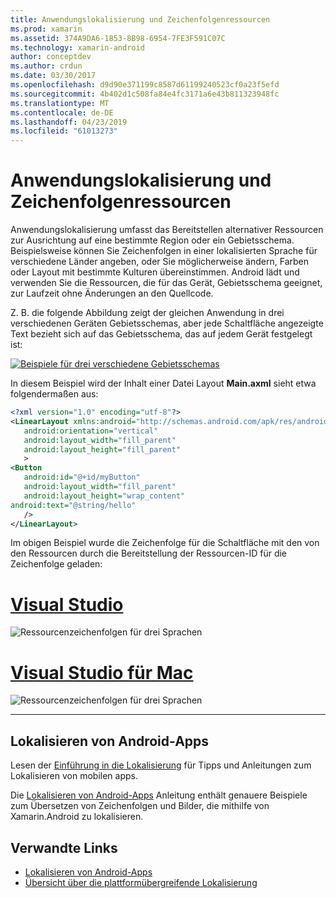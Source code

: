 ```yaml
---
title: Anwendungslokalisierung und Zeichenfolgenressourcen
ms.prod: xamarin
ms.assetid: 374A9DA6-1853-8B98-6954-7FE3F591C07C
ms.technology: xamarin-android
author: conceptdev
ms.author: crdun
ms.date: 03/30/2017
ms.openlocfilehash: d9d90e371199c8587d61199240523cf0a23f5efd
ms.sourcegitcommit: 4b402d1c508fa84e4fc3171a6e43b811323948fc
ms.translationtype: MT
ms.contentlocale: de-DE
ms.lasthandoff: 04/23/2019
ms.locfileid: "61013273"
---
```

# <a name="application-localization-and-string-resources"></a>Anwendungslokalisierung und Zeichenfolgenressourcen

Anwendungslokalisierung umfasst das Bereitstellen alternativer Ressourcen zur Ausrichtung auf eine bestimmte Region oder ein Gebietsschema. Beispielsweise können Sie Zeichenfolgen in einer lokalisierten Sprache für verschiedene Länder angeben, oder Sie möglicherweise ändern, Farben oder Layout mit bestimmte Kulturen übereinstimmen. Android lädt und verwenden Sie die Ressourcen, die für das Gerät, Gebietsschema geeignet, zur Laufzeit ohne Änderungen an den Quellcode.

Z. B. die folgende Abbildung zeigt der gleichen Anwendung in drei verschiedenen Geräten Gebietsschemas, aber jede Schaltfläche angezeigte Text bezieht sich auf das Gebietsschema, das auf jedem Gerät festgelegt ist:

[![Beispiele für drei verschiedene Gebietsschemas](application-localization-images/01-click-me-sml.png)](application-localization-images/01-click-me.png#lightbox)

In diesem Beispiel wird der Inhalt einer Datei Layout **Main.axml** sieht etwa folgendermaßen aus:

```xml
<?xml version="1.0" encoding="utf-8"?>
<LinearLayout xmlns:android="http://schemas.android.com/apk/res/android"
   android:orientation="vertical"
   android:layout_width="fill_parent"
   android:layout_height="fill_parent"
   >
<Button  
   android:id="@+id/myButton"
   android:layout_width="fill_parent"
   android:layout_height="wrap_content"
android:text="@string/hello"
   />
</LinearLayout>
```

Im obigen Beispiel wurde die Zeichenfolge für die Schaltfläche mit den von den Ressourcen durch die Bereitstellung der Ressourcen-ID für die Zeichenfolge geladen:

# <a name="visual-studiotabwindows"></a>[Visual Studio](#tab/windows)

![Ressourcenzeichenfolgen für drei Sprachen](application-localization-images/02-resource-strings-vs.png)
 
# <a name="visual-studio-for-mactabmacos"></a>[Visual Studio für Mac](#tab/macos)

![Ressourcenzeichenfolgen für drei Sprachen](application-localization-images/02-resource-strings-xs.png)
 
-----
 
## <a name="localizing-android-apps"></a>Lokalisieren von Android-Apps

Lesen der [Einführung in die Lokalisierung](~/cross-platform/app-fundamentals/localization.md) für Tipps und Anleitungen zum Lokalisieren von mobilen apps.

Die [Lokalisieren von Android-Apps](~/android/app-fundamentals/localization.md) Anleitung enthält genauere Beispiele zum Übersetzen von Zeichenfolgen und Bilder, die mithilfe von Xamarin.Android zu lokalisieren.



## <a name="related-links"></a>Verwandte Links

- [Lokalisieren von Android-Apps](~/android/app-fundamentals/localization.md)
- [Übersicht über die plattformübergreifende Lokalisierung](~/cross-platform/app-fundamentals/localization.md)
